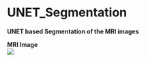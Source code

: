 # UNET_Segmentation

**UNET based Segmentation of the MRI images**

**MRI Image**                                     
![](Training_Img/MRI_Img.png)                   
